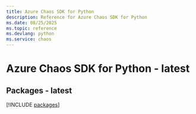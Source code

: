 ```yaml
---
title: Azure Chaos SDK for Python
description: Reference for Azure Chaos SDK for Python
ms.date: 08/25/2025
ms.topic: reference
ms.devlang: python
ms.service: chaos
---
```

# Azure Chaos SDK for Python - latest
## Packages - latest
[!INCLUDE [packages](chaos-index.md)]